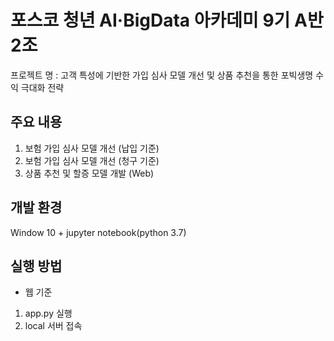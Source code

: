 # 포스코 청년 AI·BigData 아카데미 9기 A반 2조

프로젝트 명 : 고객 특성에 기반한 가입 심사 모델 개선 및 상품 추천을 통한 포빅생명 수익 극대화 전략  


## 주요 내용

1. 보험 가입 심사 모델 개선 (납입 기준)
2. 보험 가입 심사 모델 개선 (청구 기준)
3. 상품 추천 및 할증 모델 개발  (Web)


## 개발 환경

Window 10 + jupyter notebook(python 3.7)

## 실행 방법

* 웹 기준

1. app.py 실행
2. local 서버 접속
